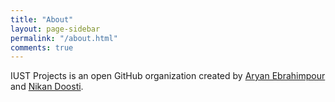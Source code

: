 ```yaml
---
title: "About"
layout: page-sidebar
permalink: "/about.html"
comments: true
---
```



IUST Projects is an open GitHub organization created by [Aryan Ebrahimpour](https://aryan.software) and [Nikan Doosti](https://nikronic.github.io/).